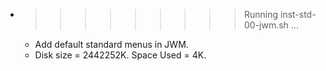 * >>>>>>>>> Running inst-std-00-jwm.sh ...
  * Add default standard menus in JWM.
  * Disk size = 2442252K. Space Used = 4K.
